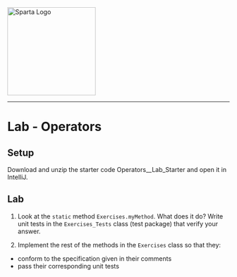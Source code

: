 <img src="https://boolerang.co.uk/wp-content/uploads/job-manager-uploads/company_logo/2018/04/SG-Logo-Black.png" alt="Sparta Logo" width="200"/>

---
# Lab - Operators

## Setup
Download and unzip the starter code Operators__Lab_Starter and open it in IntelliJ.

## Lab
1. Look at the `static` method `Exercises.myMethod`.  What does it do?  Write unit tests in the `Exercises_Tests` class (test package) that verify your answer.

2. Implement the rest of the methods in the `Exercises` class so that they:
- conform to the specification given in their comments
- pass their corresponding unit tests


